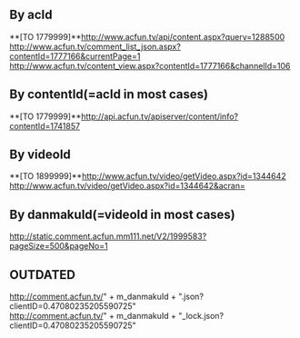 ## By acId
**[TO 1779999]**http://www.acfun.tv/api/content.aspx?query=1288500  
http://www.acfun.tv/comment_list_json.aspx?contentId=1777166&currentPage=1  
http://www.acfun.tv/content_view.aspx?contentId=1777166&channelId=106  
## By contentId(=acId in most cases)  
**[TO 1779999]**http://api.acfun.tv/apiserver/content/info?contentId=1741857  
## By videoId  
**[TO 1899999]**http://www.acfun.tv/video/getVideo.aspx?id=1344642  
http://www.acfun.tv/video/getVideo.aspx?id=1344642&acran=  
## By danmakuId(=videoId in most cases)  
http://static.comment.acfun.mm111.net/V2/1999583?pageSize=500&pageNo=1  
## OUTDATED
http://comment.acfun.tv/" + m_danmakuId + ".json?clientID=0.47080235205590725"  
http://comment.acfun.tv/" + m_danmakuId + "_lock.json?clientID=0.47080235205590725"  
